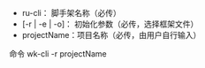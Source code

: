 *   ru-cli：     脚手架名称（必传）
*   [-r | -e | -o]： 初始化参数（必传，选择框架文件）
*   projectName：项目名称（必传，由用户自行输入）

命令
    wk-cli -r projectName